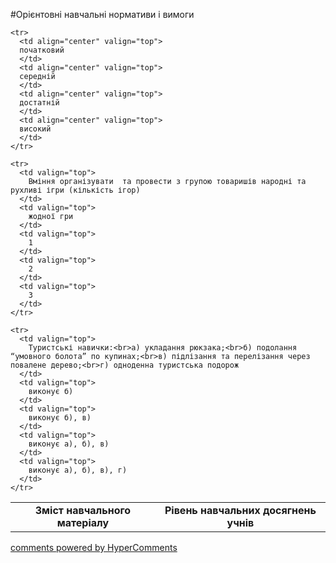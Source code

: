<div id="hypercomments_widget" class="js-hypercomments-widget invisible"></div>

#Орієнтовні навчальні нормативи і вимоги

<table>
  <body>
    <tr>
      <td align="center" valign="top" rowspan="2">
        <b>Зміст навчального матеріалу</b>
      </td>
      <td align="center" valign="top" colspan="4">
        <b>Рівень навчальних  досягнень учнів</b>
      </td>
    </tr>

    <tr>
      <td align="center" valign="top">
      початковий
      </td>
      <td align="center" valign="top">
      середній
      </td>
      <td align="center" valign="top">
      достатній
      </td>
      <td align="center" valign="top">
      високий
      </td>
    </tr>

    <tr>
      <td valign="top">
        Вміння організувати  та провести з групою товаришів народні та рухливі ігри (кількість ігор)
      </td>
      <td valign="top">
        жодної гри 
      </td>
      <td valign="top">
        1
      </td>
      <td valign="top">
        2
      </td>
      <td valign="top">
        3
      </td>
    </tr>

    <tr>
      <td valign="top">
        Туристські навички:<br>а) укладання рюкзака;<br>б) подолання “умовного болота” по купинах;<br>в) підлізання та перелізання через повалене дерево;<br>г) одноденна туристська подорож
      </td>
      <td valign="top">
        виконує б)
      </td>
      <td valign="top">
        виконує б), в)
      </td>
      <td valign="top">
        виконує а), б), в)
      </td>
      <td valign="top">
        виконує а), б), в), г)
      </td>
    </tr>

  </body>
</table>


<div class="js-hypercomments-container">
    <a href="http://hypercomments.com" class="hc-link" title="comments widget">comments powered by HyperComments</a>
</div>